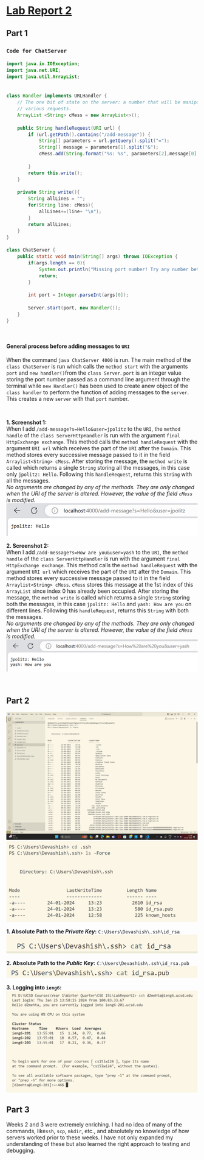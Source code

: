 # <u> **Lab Report 2** </u>
## **Part 1**
### `Code for ChatServer` ###
```java
import java.io.IOException;
import java.net.URI;
import java.util.ArrayList;


class Handler implements URLHandler {
    // The one bit of state on the server: a number that will be manipulated by
    // various requests.
    ArrayList <String> cMess = new ArrayList<>();

    public String handleRequest(URI url) {
        if (url.getPath().contains("/add-message")) {
            String[] parameters = url.getQuery().split("=");
            String[] message = parameters[1].split("&");
            cMess.add(String.format("%s: %s", parameters[2],message[0] ));
            
        }
        return this.write();
    }

    private String write(){
        String allLines = "";
        for(String line: cMess){
            allLines+=(line+ "\n");
        }
        return allLines;
    }
}

class ChatServer {
    public static void main(String[] args) throws IOException {
        if(args.length == 0){
            System.out.println("Missing port number! Try any number between 1024 to 49151");
            return;
        }

        int port = Integer.parseInt(args[0]);

        Server.start(port, new Handler());
    }
}
``` 
<br> 

#### General process before adding messages to `URI` ####
When the command `java ChatServer 4000` is run. The main method of the `class ChatServer` is run which calls the `method start` with the arguments `port` and `new handler()`from the `class Server`. `port` is an integer value storing the port number passed as a command line argument through the terminal while `new Handler()` has been used to create anew object of the `class handler` to perform the function of adding messages to the `server`. This creates a new `server` with that `port` number. 

<br>

**1. Screenshot 1:** \
When I add `/add-message?s=Hello&user=jpolitz` to the `URI`, the `method handle` of the `class ServerHttpHandler` is run with the argument `final HttpExchange exchange`. This method calls the `method handleRequest` with the argument `URI url` which receives the part of the `URI` after the `Domain`. This method stores every successive message passed to it in the field `Arraylist<String> cMess`. After storing the message, the `method write` is called which returns a single `String` storing all the messages, in this case only `jpolitz: Hello`. Following this `handleRequest`, returns this `String` with all the messages. \
*No arguments are changed by any of the methods. They are only changed when the URI of the server is altered. However, the value of the field `cMess` is modified.*\
![screenshot1](image1.png) 

**2. Screenshot 2:** \
When I add `/add-message?s=How are you&user=yash` to the `URI`, the `method handle` of the `class ServerHttpHandler` is run with the argument `final HttpExchange exchange`. This method calls the `method handleRequest` with the argument `URI url` which receives the part of the `URI` after the `Domain`. This method stores every successive message passed to it in the field `Arraylist<String> cMess`. `cMess` stores this message at the 1st index of this `ArrayList` since index 0 has already been occupied. After storing the message, the `method write` is called which returns a single `String` storing both the messages, in this case `jpolitz: Hello` and `yash: How are you` on different lines. Following this `handleRequest`, returns this `String` with both the messages. \
*No arguments are changed by any of the methods. They are only changed when the URI of the server is altered. However, the value of the field `cMess` is modified.*\
![screenshot2](image2.png)


<br>

## **Part 2**
![image](part2general1.png)
![image](part2general2.png)

**1. Absolute Path to the *Private Key*:** `C:\Users\Devashish\.ssh\id_rsa`
![Private Key](part2image1.png)

**2. Absolute Path to the *Public Key*:** `C:\Users\Devashish\.ssh\id_rsa.pub` 
![Public Key](part2image2.png)

**3. Logging into `ieng6`:** \
![Account login without password](part2image3.png)
<br>

## **Part 3**
Weeks 2 and 3 were extremely enriching. I had no idea of many of the commands, like`ssh`, `scp`, `mkdir`, etc., and absolutely no knowledge of how servers worked prior to these weeks. I have not only expanded my understanding of these but also learned the right approach to testing and debugging.
